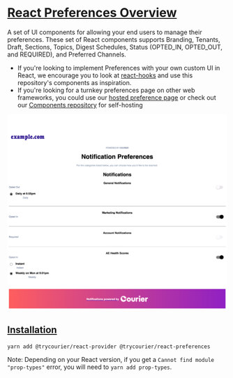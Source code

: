 # [React Preferences Overview](#overview)

A set of UI components for allowing your end users to manage their preferences. These set of React components supports Branding, Tenants, Draft, Sections, Topics, Digest Schedules, Status (OPTED_IN, OPTED_OUT, and REQUIRED), and Preferred Channels.

- If you're looking to implement Preferences with your own custom UI in React, we encourage you to look at [react-hooks](../react-hooks/README.md) and use this repository's components as inspiration.
- If you're looking for a turnkey preferences page on other web frameworks, you could use our [hosted preference page](https://www.courier.com/docs/platform/preferences/preference-center/hosted-page/) or check out our [Components repository](../components/README.md) for self-hosting

![self-hosted preference page](example.com-preferences.png)

## [Installation](#installation)

```
yarn add @trycourier/react-provider @trycourier/react-preferences
```

Note: Depending on your React version, if you get a `Cannot find module "prop-types"` error, you will need to `yarn add prop-types`.